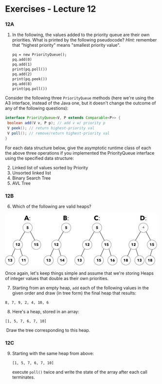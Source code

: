 # Exercises - Lecture 12



### 12A

1. In the following, the values added to the priority queue are their own priorities. What is printed by the following pseudocode? *Hint:* remember that "highest priority" means "smallest priority value".

   ```
   pq = new PriorityQueue();
   pq.add(0)
   pq.add(1)
   print(pq.poll())
   pq.add(2)
   print(pq.peek())
   pq.add(8)
   print(pq.poll())
   ```

Consider the following three `PriorityQueue` methods (here we're using the A3 interface, instead of the Java one, but it doesn't change the outcome of any of the following questions):

```java
interface PriorityQueue<V, P extends Comparable<P>> {
 boolean add(V v, P p); // add v w/ priority p
 V peek(); // return highest-priority val
 V poll(); // remove/return highest-priority val
}
```

For each data structure below, give the asymptotic runtime class of each the above three operations if you implemented the PriorityQueue interface using the specified data structure:

2. Linked list of values sorted by Priority
3. Unsorted linked list
4. Binary Search Tree
5. AVL Tree

### 12B

6. Which of the following are valid heaps?

<img src="E12_6.png" style="zoom: 50%;" />



Once again, let's keep things simple and assume that we're storing Heaps of integer values that double as their own priorities. 

7. Starting from an empty heap, `add` each of the following values in the given order and draw (in tree form) the final heap that results:

```
8, 7, 9, 2, 4, 10, 6
```

8. Here's a heap, stored in an array:

```
[1, 5, 7, 6, 7, 10]
```

​	Draw the tree corresponding to this heap.

### 12C

9. Starting with the same heap from above:

   ```
   [1, 5, 7, 6, 7, 10]
   ```

   execute `poll()` twice and write the state of the array after each call terminates.

